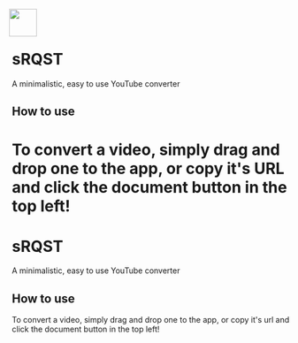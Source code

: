 <img height=50 src="https://i.imgur.com/P34UP9d.png" style="margin-bottom: -15px; margin-top: -10px; margin-left: -5px;">

# sRQST
A minimalistic, easy to use YouTube converter
## How to use
To convert a video, simply drag and drop one to the app, or copy it's URL and click the document button in the top left!
=======
# sRQST
A minimalistic, easy to use YouTube converter
## How to use
To convert a video, simply drag and drop one to the app, or copy it's url and click the document button in the top left!
